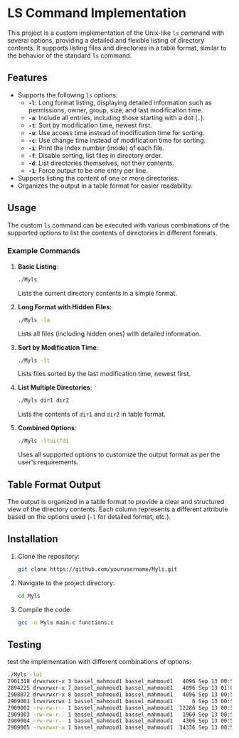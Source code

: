 


# LS Command Implementation

This project is a custom implementation of the Unix-like `ls` command with several options, providing a detailed and flexible listing of directory contents. It supports listing files and directories in a table format, similar to the behavior of the standard `ls` command.

## Features

- Supports the following `ls` options:
  - **`-l`**: Long format listing, displaying detailed information such as permissions, owner, group, size, and last modification time.
  - **`-a`**: Include all entries, including those starting with a dot (`.`).
  - **`-t`**: Sort by modification time, newest first.
  - **`-u`**: Use access time instead of modification time for sorting.
  - **`-c`**: Use change time instead of modification time for sorting.
  - **`-i`**: Print the index number (inode) of each file.
  - **`-f`**: Disable sorting, list files in directory order.
  - **`-d`**: List directories themselves, not their contents.
  - **`-1`**: Force output to be one entry per line.
- Supports listing the content of one or more directories.
- Organizes the output in a table format for easier readability.

## Usage

The custom `ls` command can be executed with various combinations of the supported options to list the contents of directories in different formats.

### Example Commands

1. **Basic Listing**:
   ```bash
   ./Myls
   ```
   Lists the current directory contents in a simple format.

2. **Long Format with Hidden Files**:
   ```bash
   ./Myls -la
   ```
   Lists all files (including hidden ones) with detailed information.

3. **Sort by Modification Time**:
   ```bash
   ./Myls -lt
   ```
   Lists files sorted by the last modification time, newest first.

4. **List Multiple Directories**:
   ```bash
   ./Myls dir1 dir2
   ```
   Lists the contents of `dir1` and `dir2` in table format.

5. **Combined Options**:
   ```bash
   ./Myls -ltuicfd1
   ```
   Uses all supported options to customize the output format as per the user's requirements.

## Table Format Output

The output is organized in a table format to provide a clear and structured view of the directory contents. Each column represents a different attribute based on the options used (`-l` for detailed format, etc.).

## Installation

1. Clone the repository:
   ```bash
   git clone https://github.com/yourusername/Myls.git
   ```
2. Navigate to the project directory:
   ```bash
   cd Myls
   ```
3. Compile the code:
   ```bash
   gcc -o Myls main.c functions.c
   ```

## Testing

test the implementation with different combinations of options:
```bash
./Myls -lai
2901318 drwxrwxr-x 3 bassel_mahmoud1 bassel_mahmoud1   4096 Sep 13 00:54 . 
2894225 drwxrwxr-x 7 bassel_mahmoud1 bassel_mahmoud1   4096 Sep 13 01:06 .. 
2908872 drwxrwxr-x 8 bassel_mahmoud1 bassel_mahmoud1   4096 Sep 13 00:54 .git 
2909001 lrwxrwxrwx 1 bassel_mahmoud1 bassel_mahmoud1      6 Sep 13 00:54 bassel -> main.c
2909002 -rw-rw-r-- 1 bassel_mahmoud1 bassel_mahmoud1  12286 Sep 13 00:54 functions.c
2909003 -rw-rw-r-- 1 bassel_mahmoud1 bassel_mahmoud1   1960 Sep 13 00:54 functions.h 
2909004 -rw-rw-r-- 1 bassel_mahmoud1 bassel_mahmoud1   4306 Sep 13 00:54 main.c 
2909005 -rwxrwxr-x 1 bassel_mahmoud1 bassel_mahmoud1  34336 Sep 13 00:54 myls
```





